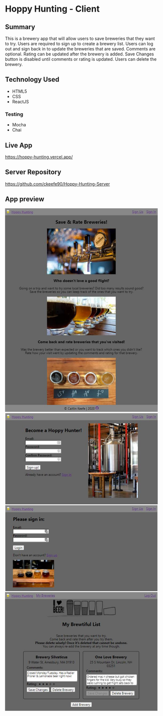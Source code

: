 # Hoppy Hunting - Client

## Summary

This is a brewery app that will allow users to save breweries that they want to try. 
Users are required to sign up to create a brewery list.
Users can log out and sign back in to update the breweries that are saved.
Comments are optional. Rating can be updated after the brewery is added.
Save Changes button is disabled until comments or rating is updated. 
Users can delete the brewery. 

## Technology Used

- HTML5
- CSS
- ReactJS

### Testing

- Mocha
- Chai

## Live App

https://hoppy-hunting.vercel.app/

## Server Repository

https://github.com/ckeefe90/Hoppy-Hunting-Server

## App preview

![](screenshots/hoppy-hunting-preview.JPG)
![](screenshots/sign-up.JPG)
![](screenshots/sign-in.JPG)
![](screenshots/brewery-list.JPG)
